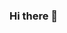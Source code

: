 ### Hi there 👋

<!--
**xianglaningmengji/xianglaningmengji** is a ✨ _special_ ✨ repository because its `README.md` (this file) appears on your GitHub profile.

Here are some ideas to get you started:

- 🔭 I’m currently working on zju
- 🌱 I’m currently learning physics
- 👯 I’m looking to collaborate on ...
- 🤔 I’m looking for help with scientist
- 💬 Ask me about whatever
- 📫 How to reach me: 3210101356@zju.edu.cn
- 😄 Pronouns: ...
- ⚡ Fun fact: none
-->
